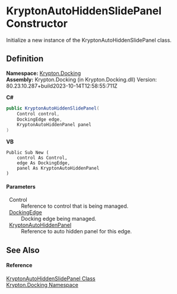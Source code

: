 # KryptonAutoHiddenSlidePanel Constructor


Initialize a new instance of the KryptonAutoHiddenSlidePanel class.



## Definition
**Namespace:** <a href="98399376-cf41-9454-4b4d-4fab2ca20bc7.md">Krypton.Docking</a>  
**Assembly:** Krypton.Docking (in Krypton.Docking.dll) Version: 80.23.10.287+build2023-10-14T12:58:55:711Z

**C#**
``` C#
public KryptonAutoHiddenSlidePanel(
	Control control,
	DockingEdge edge,
	KryptonAutoHiddenPanel panel
)
```
**VB**
``` VB
Public Sub New ( 
	control As Control,
	edge As DockingEdge,
	panel As KryptonAutoHiddenPanel
)
```



#### Parameters
<dl><dt>  Control</dt><dd>Reference to control that is being managed.</dd><dt>  <a href="0326fb46-4d85-587f-b550-67cc94a3d312.md">DockingEdge</a></dt><dd>Docking edge being managed.</dd><dt>  <a href="6eb1d7f1-53e3-94d6-83d6-ff82a19ee560.md">KryptonAutoHiddenPanel</a></dt><dd>Reference to auto hidden panel for this edge.</dd></dl>

## See Also


#### Reference
<a href="4b7d7b26-febb-d627-2730-682b01ac4579.md">KryptonAutoHiddenSlidePanel Class</a>  
<a href="98399376-cf41-9454-4b4d-4fab2ca20bc7.md">Krypton.Docking Namespace</a>  
